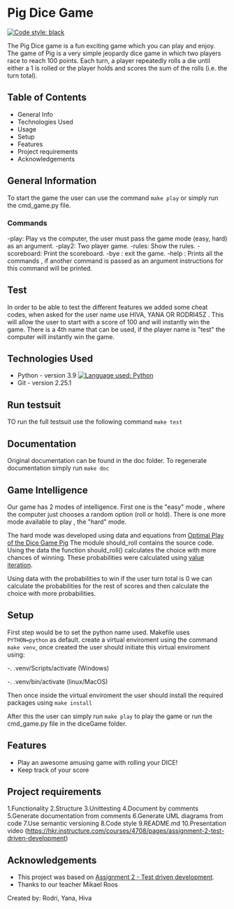 
Pig Dice Game
==========================
[![Code style: black](https://img.shields.io/badge/code%20style-black-000000.svg)](https://github.com/psf/black)


The Pig Dice game is a fun exciting game which you can play and enjoy. The game of Pig is a very simple jeopardy dice game in which two players race to reach 100 points. Each turn, a player repeatedly rolls a die until either a 1 is rolled or the player holds and scores the sum of the rolls (i.e. the turn total).


## Table of Contents
* General Info
* Technologies Used
* Usage
* Setup
* Features
* Project requirements
* Acknowledgements


## General Information
To start the game the user can use the command `make play` or simply run the cmd_game.py file.

### Commands
-play: Play vs the computer, the user must pass the game mode (easy, hard) as an argument. 
-play2: Two player game.
-rules: Show the rules.
-scoreboard: Print the scoreboard.
-bye : exit the game.
-help : Prints all the commands , if another command is passed as an argument instructions for this command will be printed.

## Test
In order to be able to test the different features we added some cheat codes, when asked for the user name use HIVA, YANA OR RODRI45Z . This will allow the user to start with a score of 100 and will instantly win the game.
There is a 4th name that can be used, if the player name is "test" the computer will instantly win the game.

## Technologies Used
- Python - version 3.9 [![Language used: Python](https://img.shields.io/badge/Python-3776AB?style=for-the-badge&logo=python&logoColor=white)](https://github.com/python)
- Git - version 2.25.1 


## Run testsuit
TO run the full testsuit use the following command `make test`
## Documentation
Original documentation can be found in the doc folder. To regenerate documentation simply run `make doc`
## Game Intelligence

Our game has 2 modes of intelligence.
First one is the "easy" mode , where the computer just chooses a random option (roll or hold).
There is one more mode available to play , the "hard" mode.


The hard mode was developed using data and equations from [Optimal Play of the Dice Game Pig](http://cs.gettysburg.edu/~tneller/papers/pig.zip)
The module should_roll contains the source code. Using the data the function should_roll() calculates the choice with more chances of winning. These probabilities were calculated using [value iteration](https://en.wikipedia.org/wiki/Markov_decision_process#Value_iteration). 

Using data with the probabilities to win if the user turn total is 0 we can calculate the probabilities for the rest of scores and then calculate the choice with more probabilities.




## Setup
First step would be to set the python name used. Makefile uses `PYTHON=python` as default.
create a virtual enviroment using the command `make venv`, once created the user should initiate this virtual enviroment using:

-. .venv/Scripts/activate (Windows)

-. .venv/bin/activate (linux/MacOS)

Then once inside the virtual enviroment the user should install the required packages using `make install`

After this the user can simply run `make play` to play the game or run the cmd_game.py file in the diceGame folder.


## Features
- Play an awesome amusing game with rolling your DICE!
- Keep track of your score


## Project requirements
1.Functionality
2.Structure
3.Unittesting
4.Document by comments
5.Generate documentation from comments
6.Generate UML diagrams from code
7.Use semantic versioning
8.Code style
9.README.md
10.Presentation video
(https://hkr.instructure.com/courses/4708/pages/assignment-2-test-driven-development)



## Acknowledgements
- This project was based on [Assignment 2 - Test driven development](https://en.wikipedia.org/wiki/Pig_(dice_game)).
- Thanks to our teacher Mikael Roos


Created by: Rodri, Yana, Hiva